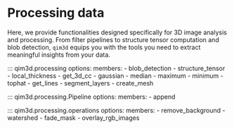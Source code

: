# Processing data

Here, we provide functionalities designed specifically for 3D image analysis and processing. From filter pipelines to structure tensor computation and blob detection, `qim3d` equips you with the tools you need to extract meaningful insights from your data.

::: qim3d.processing
    options:
        members:
            - blob_detection
            - structure_tensor
            - local_thickness
            - get_3d_cc
            - gaussian
            - median
            - maximum
            - minimum
            - tophat
            - get_lines
            - segment_layers
            - create_mesh

::: qim3d.processing.Pipeline
    options:
        members:
            - append

::: qim3d.processing.operations
    options:
        members:
            - remove_background
            - watershed
            - fade_mask
            - overlay_rgb_images
